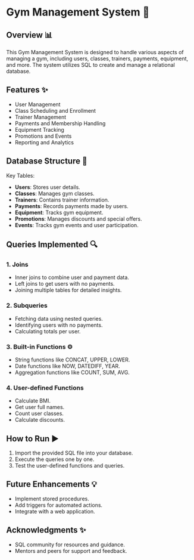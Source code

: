 # Gym Management System 💪

## Overview 📊
This Gym Management System is designed to handle various aspects of managing a gym, including users, classes, trainers, payments, equipment, and more. The system utilizes SQL to create and manage a relational database.

## Features ✨
- User Management
- Class Scheduling and Enrollment
- Trainer Management
- Payments and Membership Handling
- Equipment Tracking
- Promotions and Events
- Reporting and Analytics

## Database Structure 📑
Key Tables:
- **Users**: Stores user details.
- **Classes**: Manages gym classes.
- **Trainers**: Contains trainer information.
- **Payments**: Records payments made by users.
- **Equipment**: Tracks gym equipment.
- **Promotions**: Manages discounts and special offers.
- **Events**: Tracks gym events and user participation.

## Queries Implemented 🔍
### 1. Joins
- Inner joins to combine user and payment data.
- Left joins to get users with no payments.
- Joining multiple tables for detailed insights.

### 2. Subqueries
- Fetching data using nested queries.
- Identifying users with no payments.
- Calculating totals per user.

### 3. Built-in Functions ⚙️
- String functions like CONCAT, UPPER, LOWER.
- Date functions like NOW, DATEDIFF, YEAR.
- Aggregation functions like COUNT, SUM, AVG.

### 4. User-defined Functions
- Calculate BMI.
- Get user full names.
- Count user classes.
- Calculate discounts.

## How to Run ▶️
1. Import the provided SQL file into your database.
2. Execute the queries one by one.
3. Test the user-defined functions and queries.

## Future Enhancements 💡
- Implement stored procedures.
- Add triggers for automated actions.
- Integrate with a web application.

## Acknowledgments ✨
- SQL community for resources and guidance.
- Mentors and peers for support and feedback.
